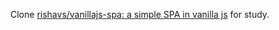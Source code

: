 Clone [rishavs/vanillajs-spa: a simple SPA in vanilla js](https://github.com/rishavs/vanillajs-spa) for study.
